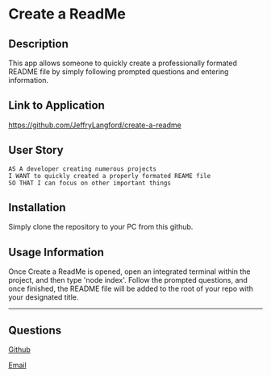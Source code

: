 
# Create a ReadMe

## Description

This app allows someone to quickly create a professionally formated README file by simply following prompted questions and entering information.

## Link to Application

https://github.com/JeffryLangford/create-a-readme

## User Story
```
AS A developer creating numerous projects
I WANT to quickly created a properly formated REAME file
SO THAT I can focus on other important things
```

## Installation

Simply clone the repository to your PC from this github.

## Usage Information

Once Create a ReadMe is opened, open an integrated terminal within the project, and then type 'node index'. Follow the prompted questions, and once finished, the README file will be added to the root of your repo with your designated title.

---

## Questions

[Github](https://github.com/Jeffry_Langford)

[Email](jblangford97@gmail.com)
